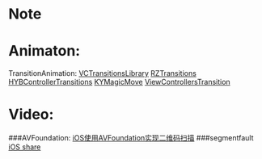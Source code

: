 # Note

# Animaton: 
TransitionAnimation:
[VCTransitionsLibrary](https://github.com/ColinEberhardt/VCTransitionsLibrary)
[RZTransitions](https://github.com/Raizlabs/RZTransitions)
[HYBControllerTransitions](https://github.com/CoderJackyHuang/HYBControllerTransitions)
[KYMagicMove](https://github.com/KittenYang/KYMagicMove)
[ViewControllersTransition](https://github.com/YouXianMing/ViewControllersTransition)

# Video:
###AVFoundation:
[iOS使用AVFoundation实现二维码扫描](http://strivingboy.github.io/blog/2014/11/08/scan-qrcode/)
###segmentfault 
 [iOS share](http://www.imooc.com/learn/599)







